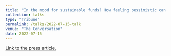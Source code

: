 ```yaml
---
title: "In the mood for sustainable funds? How feeling pessimistic can influence where investors put their money"
collection: talks
type: "Tribune"
permalink: /talks/2022-07-15-talk
venue: "The Conversation"
date: 2022-07-15
---
```

[Link to the press article.](https://theconversation.com/in-the-mood-for-sustainable-funds-how-feeling-pessimistic-can-influence-where-investors-put-their-money-186994)
